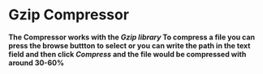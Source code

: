 <h1>Gzip Compressor</h1>

**The Compressor works with the **_Gzip library_**
To compress a file you can press the browse buttton to select or you can write the path in the text field and then click _Compress_ and the file would be compressed with around 30-60%**
